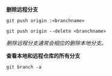 **删除远程分支**
```
git push origin :<branchname>
```

```
git push origin --delete <branchname>
```
*删除远程分支通常会相应的删除本地分支。*

**查看本地和远程仓库的所有分支**
```
git branch -a
```